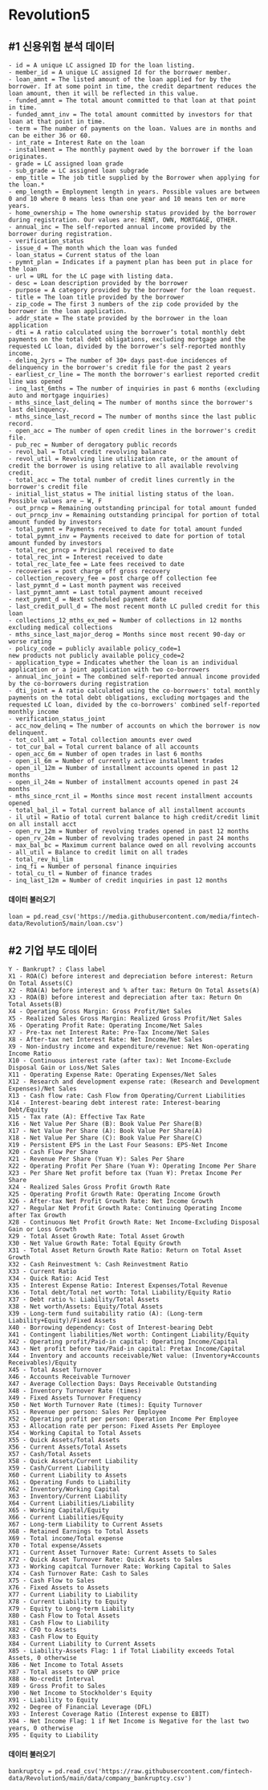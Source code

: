 # Revolution5

## **#1 신용위험 분석 데이터**

<pre><code>- id = A unique LC assigned ID for the loan listing.
- member_id = A unique LC assigned Id for the borrower member.
- loan_amnt = The listed amount of the loan applied for by the borrower. If at some point in time, the credit department reduces the loan amount, then it will be reflected in this value.
- funded_amnt = The total amount committed to that loan at that point in time.
- funded_amnt_inv = The total amount committed by investors for that loan at that point in time.
- term = The number of payments on the loan. Values are in months and can be either 36 or 60.
- int_rate = Interest Rate on the loan
- installment = The monthly payment owed by the borrower if the loan originates.
- grade = LC assigned loan grade
- sub_grade = LC assigned loan subgrade
- emp_title = The job title supplied by the Borrower when applying for the loan.*
- emp_length = Employment length in years. Possible values are between 0 and 10 where 0 means less than one year and 10 means ten or more years. 
- home_ownership = The home ownership status provided by the borrower during registration. Our values are: RENT, OWN, MORTGAGE, OTHER.
- annual_inc = The self-reported annual income provided by the borrower during registration.
- verification_status
- issue_d = The month which the loan was funded
- loan_status = Current status of the loan
- pymnt_plan = Indicates if a payment plan has been put in place for the loan
- url = URL for the LC page with listing data.
- desc = Loan description provided by the borrower
- purpose = A category provided by the borrower for the loan request. 
- title = The loan title provided by the borrower
- zip_code = The first 3 numbers of the zip code provided by the borrower in the loan application.
- addr_state = The state provided by the borrower in the loan application
- dti = A ratio calculated using the borrower’s total monthly debt payments on the total debt obligations, excluding mortgage and the requested LC loan, divided by the borrower’s self-reported monthly income.
- delinq_2yrs = The number of 30+ days past-due incidences of delinquency in the borrower's credit file for the past 2 years
- earliest_cr_line = The month the borrower's earliest reported credit line was opened
- inq_last_6mths = The number of inquiries in past 6 months (excluding auto and mortgage inquiries)
- mths_since_last_delinq = The number of months since the borrower's last delinquency.
- mths_since_last_record = The number of months since the last public record.
- open_acc = The number of open credit lines in the borrower's credit file.
- pub_rec = Number of derogatory public records
- revol_bal = Total credit revolving balance
- revol_util = Revolving line utilization rate, or the amount of credit the borrower is using relative to all available revolving credit.
- total_acc = The total number of credit lines currently in the borrower's credit file
- initial_list_status = The initial listing status of the loan. Possible values are – W, F
- out_prncp = Remaining outstanding principal for total amount funded
- out_prncp_inv = Remaining outstanding principal for portion of total amount funded by investors
- total_pymnt = Payments received to date for total amount funded
- total_pymnt_inv = Payments received to date for portion of total amount funded by investors
- total_rec_prncp = Principal received to date
- total_rec_int = Interest received to date
- total_rec_late_fee = Late fees received to date
- recoveries = post charge off gross recovery
- collection_recovery_fee = post charge off collection fee
- last_pymnt_d = Last month payment was received
- last_pymnt_amnt = Last total payment amount received
- next_pymnt_d = Next scheduled payment date
- last_credit_pull_d = The most recent month LC pulled credit for this loan
- collections_12_mths_ex_med = Number of collections in 12 months excluding medical collections
- mths_since_last_major_derog = Months since most recent 90-day or worse rating
- policy_code = publicly available policy_code=1
new products not publicly available policy_code=2
- application_type = Indicates whether the loan is an individual application or a joint application with two co-borrowers
- annual_inc_joint = The combined self-reported annual income provided by the co-borrowers during registration
- dti_joint = A ratio calculated using the co-borrowers' total monthly payments on the total debt obligations, excluding mortgages and the requested LC loan, divided by the co-borrowers' combined self-reported monthly income
- verification_status_joint
- acc_now_delinq = The number of accounts on which the borrower is now delinquent.
- tot_coll_amt = Total collection amounts ever owed
- tot_cur_bal = Total current balance of all accounts
- open_acc_6m = Number of open trades in last 6 months
- open_il_6m = Number of currently active installment trades
- open_il_12m = Number of installment accounts opened in past 12 months
- open_il_24m = Number of installment accounts opened in past 24 months
- mths_since_rcnt_il = Months since most recent installment accounts opened
- total_bal_il = Total current balance of all installment accounts
- il_util = Ratio of total current balance to high credit/credit limit on all install acct
- open_rv_12m = Number of revolving trades opened in past 12 months
- open_rv_24m = Number of revolving trades opened in past 24 months
- max_bal_bc = Maximum current balance owed on all revolving accounts
- all_util = Balance to credit limit on all trades
- total_rev_hi_lim
- inq_fi = Number of personal finance inquiries
- total_cu_tl = Number of finance trades
- inq_last_12m = Number of credit inquiries in past 12 months
</code></pre>



#### **데이터 불러오기**
<pre><code>loan = pd.read_csv('https://media.githubusercontent.com/media/fintech-data/Revolution5/main/loan.csv')
</code></pre>

## **#2 기업 부도 데이터**

<pre><code>Y - Bankrupt? : Class label
X1 - ROA(C) before interest and depreciation before interest: Return On Total Assets(C)
X2 - ROA(A) before interest and % after tax: Return On Total Assets(A)
X3 - ROA(B) before interest and depreciation after tax: Return On Total Assets(B)
X4 - Operating Gross Margin: Gross Profit/Net Sales
X5 - Realized Sales Gross Margin: Realized Gross Profit/Net Sales
X6 - Operating Profit Rate: Operating Income/Net Sales
X7 - Pre-tax net Interest Rate: Pre-Tax Income/Net Sales
X8 - After-tax net Interest Rate: Net Income/Net Sales
X9 - Non-industry income and expenditure/revenue: Net Non-operating Income Ratio
X10 - Continuous interest rate (after tax): Net Income-Exclude Disposal Gain or Loss/Net Sales
X11 - Operating Expense Rate: Operating Expenses/Net Sales
X12 - Research and development expense rate: (Research and Development Expenses)/Net Sales
X13 - Cash flow rate: Cash Flow from Operating/Current Liabilities
X14 - Interest-bearing debt interest rate: Interest-bearing Debt/Equity
X15 - Tax rate (A): Effective Tax Rate
X16 - Net Value Per Share (B): Book Value Per Share(B)
X17 - Net Value Per Share (A): Book Value Per Share(A)
X18 - Net Value Per Share (C): Book Value Per Share(C)
X19 - Persistent EPS in the Last Four Seasons: EPS-Net Income
X20 - Cash Flow Per Share
X21 - Revenue Per Share (Yuan ¥): Sales Per Share
X22 - Operating Profit Per Share (Yuan ¥): Operating Income Per Share
X23 - Per Share Net profit before tax (Yuan ¥): Pretax Income Per Share
X24 - Realized Sales Gross Profit Growth Rate
X25 - Operating Profit Growth Rate: Operating Income Growth
X26 - After-tax Net Profit Growth Rate: Net Income Growth
X27 - Regular Net Profit Growth Rate: Continuing Operating Income after Tax Growth
X28 - Continuous Net Profit Growth Rate: Net Income-Excluding Disposal Gain or Loss Growth
X29 - Total Asset Growth Rate: Total Asset Growth
X30 - Net Value Growth Rate: Total Equity Growth
X31 - Total Asset Return Growth Rate Ratio: Return on Total Asset Growth
X32 - Cash Reinvestment %: Cash Reinvestment Ratio
X33 - Current Ratio
X34 - Quick Ratio: Acid Test
X35 - Interest Expense Ratio: Interest Expenses/Total Revenue
X36 - Total debt/Total net worth: Total Liability/Equity Ratio
X37 - Debt ratio %: Liability/Total Assets
X38 - Net worth/Assets: Equity/Total Assets
X39 - Long-term fund suitability ratio (A): (Long-term Liability+Equity)/Fixed Assets
X40 - Borrowing dependency: Cost of Interest-bearing Debt
X41 - Contingent liabilities/Net worth: Contingent Liability/Equity
X42 - Operating profit/Paid-in capital: Operating Income/Capital
X43 - Net profit before tax/Paid-in capital: Pretax Income/Capital
X44 - Inventory and accounts receivable/Net value: (Inventory+Accounts Receivables)/Equity
X45 - Total Asset Turnover
X46 - Accounts Receivable Turnover
X47 - Average Collection Days: Days Receivable Outstanding
X48 - Inventory Turnover Rate (times)
X49 - Fixed Assets Turnover Frequency
X50 - Net Worth Turnover Rate (times): Equity Turnover
X51 - Revenue per person: Sales Per Employee
X52 - Operating profit per person: Operation Income Per Employee
X53 - Allocation rate per person: Fixed Assets Per Employee
X54 - Working Capital to Total Assets
X55 - Quick Assets/Total Assets
X56 - Current Assets/Total Assets
X57 - Cash/Total Assets
X58 - Quick Assets/Current Liability
X59 - Cash/Current Liability
X60 - Current Liability to Assets
X61 - Operating Funds to Liability
X62 - Inventory/Working Capital
X63 - Inventory/Current Liability
X64 - Current Liabilities/Liability
X65 - Working Capital/Equity
X66 - Current Liabilities/Equity
X67 - Long-term Liability to Current Assets
X68 - Retained Earnings to Total Assets
X69 - Total income/Total expense
X70 - Total expense/Assets
X71 - Current Asset Turnover Rate: Current Assets to Sales
X72 - Quick Asset Turnover Rate: Quick Assets to Sales
X73 - Working capitcal Turnover Rate: Working Capital to Sales
X74 - Cash Turnover Rate: Cash to Sales
X75 - Cash Flow to Sales
X76 - Fixed Assets to Assets
X77 - Current Liability to Liability
X78 - Current Liability to Equity
X79 - Equity to Long-term Liability
X80 - Cash Flow to Total Assets
X81 - Cash Flow to Liability
X82 - CFO to Assets
X83 - Cash Flow to Equity
X84 - Current Liability to Current Assets
X85 - Liability-Assets Flag: 1 if Total Liability exceeds Total Assets, 0 otherwise
X86 - Net Income to Total Assets
X87 - Total assets to GNP price
X88 - No-credit Interval
X89 - Gross Profit to Sales
X90 - Net Income to Stockholder's Equity
X91 - Liability to Equity
X92 - Degree of Financial Leverage (DFL)
X93 - Interest Coverage Ratio (Interest expense to EBIT)
X94 - Net Income Flag: 1 if Net Income is Negative for the last two years, 0 otherwise
X95 - Equity to Liability
</code></pre>

#### **데이터 불러오기**
<pre><code>bankruptcy = pd.read_csv('https://raw.githubusercontent.com/fintech-data/Revolution5/main/data/company_bankruptcy.csv')
</code></pre>


